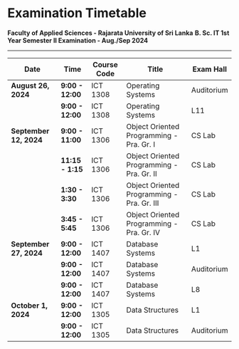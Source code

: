 # Examination Timetable  
 **Faculty of Applied Sciences - Rajarata University of Sri Lanka**
 **B. Sc. IT 1st Year Semester II Examination - Aug./Sep 2024** 

---

| Date                | Time          | Course Code | Title                                | Exam Hall             |
|---------------------|---------------|-------------|--------------------------------------|-----------------------|
| **August 26, 2024** | **9:00 - 12:00** | ICT 1308    | Operating Systems                    | Auditorium       |
| | **9:00 - 12:00** | ICT 1308    | Operating Systems                    | L11       |
| **September 12, 2024** | **9:00 - 11:00**  | ICT 1306    | Object Oriented Programming - Pra. Gr. I   | CS Lab                |
|                     | **11:15 - 1:15**  | ICT 1306    | Object Oriented Programming - Pra. Gr. II  | CS Lab                |
|                     | **1:30 - 3:30**   | ICT 1306    | Object Oriented Programming - Pra. Gr. III | CS Lab                |
|                     | **3:45 - 5:45**   | ICT 1306    | Object Oriented Programming - Pra. Gr. IV  | CS Lab                |
| **September 27, 2024** | **9:00 - 12:00** | ICT 1407    | Database Systems                     | L1                    |
|                     | **9:00 - 12:00** | ICT 1407    | Database Systems                     | Auditorium            |
|                     | **9:00 - 12:00** | ICT 1407    | Database Systems                     | L8                    |
| **October 1, 2024** | **9:00 - 12:00** | ICT 1305    | Data Structures                      | L1                    |
|                     | **9:00 - 12:00** | ICT 1305    | Data Structures                      | Auditorium            |
